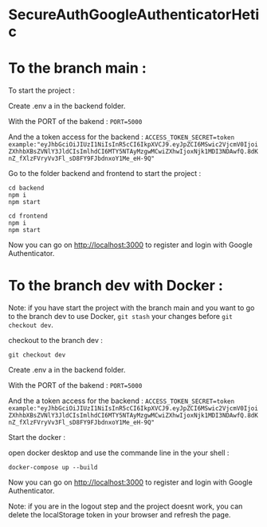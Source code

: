 ﻿# SecureAuthGoogleAuthenticatorHetic

# To the branch main :

To start the project :

Create .env a in the backend folder.

With the PORT of the bakend : 
```PORT=5000```

And the a token access for the backend : 
```ACCESS_TOKEN_SECRET=token```</br> 
```example:"eyJhbGciOiJIUzI1NiIsInR5cCI6IkpXVCJ9.eyJpZCI6MSwic2VjcmV0IjoiZXhhbXBsZVNlY3JldCIsImlhdCI6MTY5NTAyMzgwMCwiZXhwIjoxNjk1MDI3NDAwfQ.8dKnZ_fXlzFVryVv3Fl_sD8FY9FJbdnxoY1Me_eH-9Q"```

Go to the folder backend and frontend to start the project :

``` cd backend ```<br/>
``` npm i ```<br/>
``` npm start ```<br/>

``` cd frontend ```<br/>
``` npm i ```<br/>
``` npm start ```

Now you can go on [http://localhost:3000](http://localhost:3000/) to register and login with Google Authenticator.

# To the branch dev with Docker :

Note: if you have start the project with the branch main and you want to go to the branch dev to use Docker, ```git stash``` your changes before ``` git checkout dev ```.

checkout to the branch dev :

``` git checkout dev ```

Create .env a in the backend folder.

With the PORT of the bakend : 
```PORT=5000```

And the a token access for the backend : 
```ACCESS_TOKEN_SECRET=token```</br> 
```example:"eyJhbGciOiJIUzI1NiIsInR5cCI6IkpXVCJ9.eyJpZCI6MSwic2VjcmV0IjoiZXhhbXBsZVNlY3JldCIsImlhdCI6MTY5NTAyMzgwMCwiZXhwIjoxNjk1MDI3NDAwfQ.8dKnZ_fXlzFVryVv3Fl_sD8FY9FJbdnxoY1Me_eH-9Q"```

Start the docker : 

open docker desktop and use the commande line in the your shell :

``` docker-compose up --build ```

Now you can go on [http://localhost:3000](http://localhost:3000/) to register and login with Google Authenticator.

Note: if you are in the logout step and the project doesnt work, you can delete the localStorage token in your browser and refresh the page.

